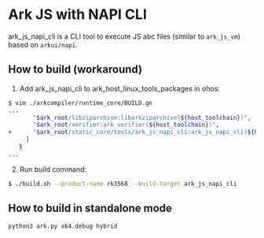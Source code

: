 # Ark JS with NAPI CLI

ark_js_napi_cli is a CLI tool to execute JS abc files (similar to `ark_js_vm`) based on `arkui/napi`.

## How to build (workaround)

1. Add ark_js_napi_cli to ark_host_linux_tools_packages in ohos:
```bash
$ vim ./arkcompiler/runtime_core/BUILD.gn
...
       "$ark_root/libziparchive:libarkziparchive(${host_toolchain})",
       "$ark_root/verifier:ark_verifier(${host_toolchain})",
+      "$ark_root/static_core/tools/ark_js_napi_cli:ark_js_napi_cli(${host_toolchain})",
     ]
   }
...
```

2. Run build command:
```bash
$ ./build.sh --product-name rk3568 --build-target ark_js_napi_cli
```

## How to build in standalone mode
```bash
python3 ark.py x64.debug hybrid
```
